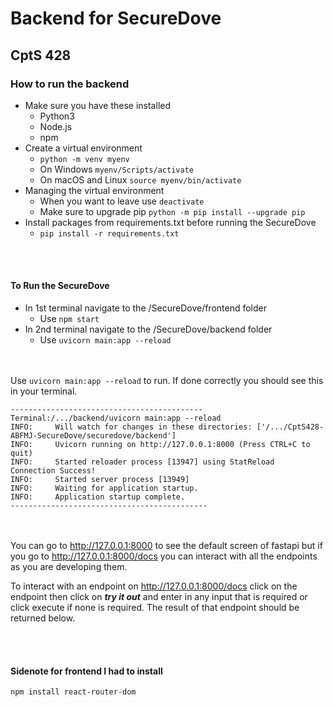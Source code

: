 
# Backend for SecureDove 
## CptS 428

### How to run the backend

* Make sure you have these installed
   * Python3
   * Node.js
   * npm
* Create a virtual environment
   * `python -m venv myenv`
   * On Windows `myenv/Scripts/activate`
   * On macOS and Linux `source myenv/bin/activate`
* Managing the virtual environment
   * When you want to leave use `deactivate`
   * Make sure to upgrade pip `python -m pip install --upgrade pip`
* Install packages from requirements.txt before running the SecureDove
   * `pip install -r requirements.txt`


<br><br>
#### To Run the SecureDove

* In 1st terminal navigate to the /SecureDove/frontend folder
   * Use `npm start`
* In 2nd terminal navigate to the /SecureDove/backend folder
   * Use `uvicorn main:app --reload`



<br><br>
Use `uvicorn main:app --reload` to run. If done correctly you should see this in your terminal. 

    -------------------------------------------
    Terminal:/.../backend/uvicorn main:app --reload
    INFO:     Will watch for changes in these directories: ['/.../CptS428-ABFMJ-SecureDove/securedove/backend']
    INFO:     Uvicorn running on http://127.0.0.1:8000 (Press CTRL+C to quit)
    INFO:     Started reloader process [13947] using StatReload
    Connection Success!
    INFO:     Started server process [13949]
    INFO:     Waiting for application startup.
    INFO:     Application startup complete.
    --------------------------------------------


<br><br>
You can go to http://127.0.0.1:8000 to see the default screen of fastapi but if you go to http://127.0.0.1:8000/docs you can interact with all the endpoints as you are developing them.

To interact with an endpoint on http://127.0.0.1:8000/docs click on the endpoint then click on **_try it out_** and enter in any input that is required or click execute if none is required. The result of that endpoint should be returned below. 


<br><br>

#### Sidenote for frontend I had to install 
`npm install react-router-dom`

